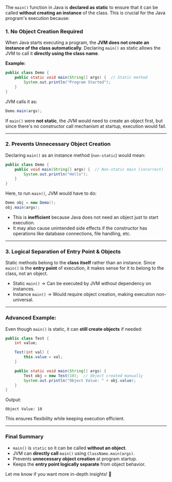 The `main()` function in Java is **declared as static** to ensure that it can be called **without creating an instance** of the class. This is crucial for the Java program's execution because:

### **1. No Object Creation Required**

When Java starts executing a program, the **JVM does not create an instance of the class automatically**. Declaring `main()` as static allows the JVM to call it **directly using the class name**.

**Example:**

```java
public class Demo {
    public static void main(String[] args) {  // Static method
        System.out.println("Program Started");
    }
}
```

JVM calls it as:

```java
Demo.main(args);
```

If `main()` were **not static**, the JVM would need to create an object first, but since there's no constructor call mechanism at startup, execution would fail.

---

### **2. Prevents Unnecessary Object Creation**

Declaring `main()` as an instance method (`non-static`) would mean:

```java
public class Demo {
    public void main(String[] args) {  // Non-static main (incorrect)
        System.out.println("Hello");
    }
}
```

Here, to run `main()`, JVM would have to do:

```java
Demo obj = new Demo();
obj.main(args);
```

- This is **inefficient** because Java does not need an object just to start execution.
- It may also cause unintended side effects if the constructor has operations like database connections, file handling, etc.

---

### **3. Logical Separation of Entry Point & Objects**

Static methods belong to the **class itself** rather than an instance. Since `main()` is the **entry point** of execution, it makes sense for it to belong to the class, not an object.

- Static `main()` → Can be executed by JVM without dependency on instances.
- Instance `main()` → Would require object creation, making execution non-universal.

---

### **Advanced Example:**

Even though `main()` is static, it can **still create objects** if needed:

```java
public class Test {
    int value;

    Test(int val) {
        this.value = val;
    }

    public static void main(String[] args) {
        Test obj = new Test(10);  // Object created manually
        System.out.println("Object Value: " + obj.value);
    }
}
```

Output:

```
Object Value: 10
```

This ensures flexibility while keeping execution efficient.

---

### **Final Summary**

- `main()` is `static` so it can be called **without an object**.
- JVM can **directly call** `main()` using `ClassName.main(args)`.
- Prevents **unnecessary object creation** at program startup.
- Keeps the **entry point logically separate** from object behavior.

Let me know if you want more in-depth insights! 🚀